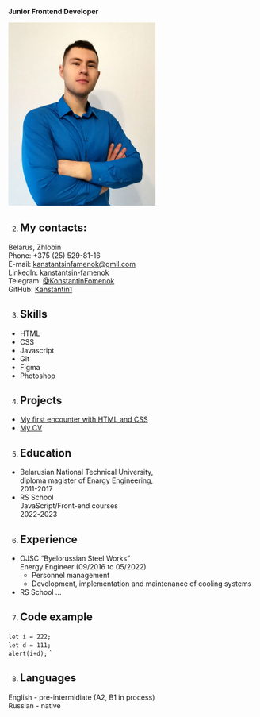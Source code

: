 **Junior Frontend Developer**

![MyPhoto](img/myPhoto.jpg)

2. ## My contacts:
Belarus, Zhlobin  
Phone: +375 (25) 529-81-16  
E-mail: kanstantsinfamenok@gmil.com  
LinkedIn: [kanstantsin-famenok](https://www.linkedin.com/in/kanstantsin-famenok-24934923b)    
Telegram: [@KonstantinFomenok](https://t.me/KonstantinFomenok)   
GitHub: [Kanstantin1](https://github.com/Kanstantin1)  

3. ## Skills

* HTML         
* CSS          
* Javascript   
* Git
* Figma 
* Photoshop

4. ## Projects
* [My first encounter with HTML and CSS](kanstantin1.github.io/first-one)
* [My CV](https://kanstantin1.github.io/rsschool-cv/cv)

5. ## Education
* Belarusian National Technical University,  
diploma magister of Enargy Engineering,  
2011-2017    
* RS School   
JavaScript/Front-end courses  
2022-2023

6. ## Experience
* OJSC “Byelorussian Steel Works”  
  Energy Engineer (09/2016 to 05/2022)  
  + Personnel management  
  + Development, implementation and maintenance of cooling systems
* RS School ...

7. ## Code example

`let i = 222;`  
`let d = 111;`  
`alert(i+d);`  `

8. ## Languages
English - pre-intermidiate (A2, B1 in process)  
Russian - native  